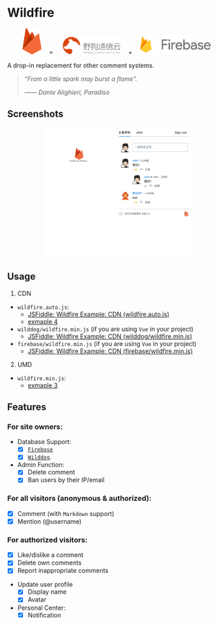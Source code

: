 # Wildfire

<p align="center">
  <img src="./resources/wildfire-logo.svg" height="60">
  <span>&emsp;=&emsp;</span>
  <img src="./resources/wilddog.svg" height="40">
  <span>&emsp;+&emsp;</span>
  <img src="./resources/firebase.png" height="45">
</p>

A drop-in replacement for other comment systems.

> *"From a little spark may burst a flame".*
> 
> *—— Dante Alighieri, Paradiso*

## Screenshots

<p align="center">
  <img src="./resources/screenshot-0.png" height="300">
  <img src="./resources/screenshot-1.png" height="300">
</p>

## Usage

1. CDN
  - `wildfire.auto.js`: 
      - [JSFiddle: Wildfire Example: CDN (wildfire.auto.js)](https://jsfiddle.net/CHENGKANG/trdgbeeo/)
      - [exmaple 4](https://github.com/cheng-kang/wildfire/tree/master/examples/4)
  - `wilddog/wildfire.min.js` (if you are using `Vue` in your project)
      - [JSFiddle: Wildfire Example: CDN (wilddog/wildfire.min.js)](https://jsfiddle.net/CHENGKANG/99q5oow4/)
  - `firebase/wildfire.min.js` (if you are using `Vue` in your project)
      - [JSFiddle: Wildfire Example: CDN (firebase/wildfire.min.js)](https://jsfiddle.net/CHENGKANG/zrm1g9s8/)
2. UMD
  - `wildfire.min.js`: 
      - [exmaple 3](https://github.com/cheng-kang/wildfire/tree/master/examples/3)

## Features

### For site owners:
- Database Support: 
  - [x] [`Firebase`](https://firebase.google.com/)
  - [x] [`Wilddog`](https://www.wilddog.com/).
- Admin Function: 
  - [x] Delete comment
  - [x] Ban users by their IP/email

### For all visitors (anonymous & authorized):
- [x] Comment (with `Markdown` support)
- [x] Mention (@username)

### For authorized visitors:
- [x] Like/dislike a comment
- [x] Delete own comments
- [x] Report inappropriate comments
- Update user profile
  - [x] Display name
  - [x] Avatar
- Personal Center:
  - [x] Notification
